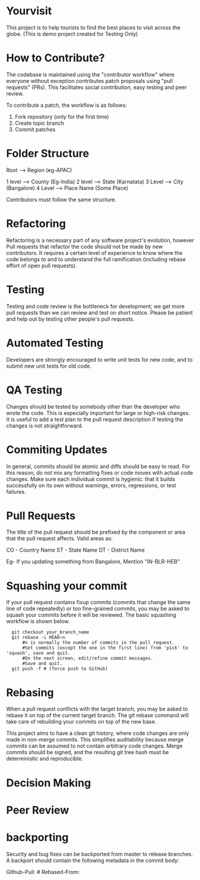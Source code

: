 # Yourvisit
This project is to help tourists to find the best places to visit across the globe. (This is demo project created for Testing Only)

# How to Contribute?
The codebase is maintained using the "contributor workflow" where everyone without exception contributes patch proposals using "pull requests" (PRs). This facilitates social contribution, easy testing and peer review.

To contribute a patch, the workflow is as follows:

1. Fork repository (only for the first time)
2. Create topic branch
3. Commit patches

# Folder Structure 
 Root --> Region (eg-APAC) 
 
 1 level --> County (Eg-India)
 2 level --> State (Karnatata)
 3 Level --> City (Bangalore)
 4 Level --> Place Name (Some Place)
 
Contributors must follow the same structure.  

# Refactoring 

Refactoring is a necessary part of any software project's evolution, however Pull requests that refactor the code should not be made by new contributors.
It requires a certain level of experience to know where the code belongs to and to understand the full ramification (including rebase effort of open pull requests).

# Testing
Testing and code review is the bottleneck for development; we get more pull requests than we can review and test on short notice. Please be patient and help out by testing other people's pull requests.

# Automated Testing
Developers are strongly encouraged to write unit tests for new code, and to submit new unit tests for old code.

# QA Testing
Changes should be tested by somebody other than the developer who wrote the code. This is especially important for large or high-risk changes. It is useful to add a test plan to the pull request description if testing the changes is not straightforward.

# Commiting Updates
In general, commits should be atomic and diffs should be easy to read. For this reason, do not mix any formatting fixes or code moves with actual code changes.
Make sure each individual commit is hygienic: that it builds successfully on its own without warnings, errors, regressions, or test failures.

# Pull Requests

The title of the pull request should be prefixed by the component or area that the pull request affects. Valid areas as:

CO - Country Name
ST - State Name
DT - District Name

Eg- If you updating something from Bangalore, Mention "IN-BLR-HEB"

# Squashing your commit 

If your pull request contains fixup commits (commits that change the same line of code repeatedly) or too fine-grained commits, you may be asked to squash your commits before it will be reviewed. The basic squashing workflow is shown below.

      git checkout your_branch_name
      git rebase -i HEAD~n
          #n is normally the number of commits in the pull request.
          #Set commits (except the one in the first line) from 'pick' to 'squash', save and quit.
          #On the next screen, edit/refine commit messages.
          #Save and quit.
      git push -f # (force push to GitHub)

# Rebasing 
When a pull request conflicts with the target branch, you may be asked to rebase it on top of the current target branch. The git rebase command will take care of rebuilding your commits on top of the new base.

This project aims to have a clean git history, where code changes are only made in non-merge commits. This simplifies auditability because merge commits can be assumed to not contain arbitrary code changes. Merge commits should be signed, and the resulting git tree hash must be deterministic and reproducible. 

# Decision Making 

# Peer Review

# backporting 

Security and bug fixes can be backported from master to release branches.
A backport should contain the following metadata in the commit body:

Github-Pull: #<PR number>
Rebased-From: <commit hash of the original commit>

